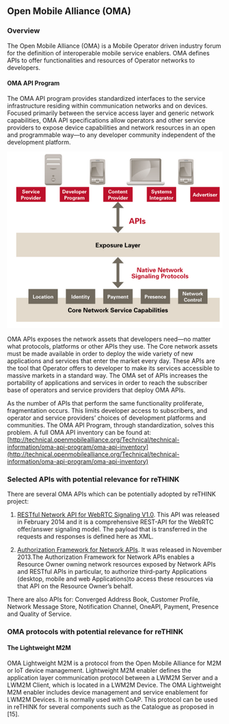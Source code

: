Open Mobile Alliance (OMA)
--------------------------

### Overview

The Open Mobile Alliance (OMA) is a Mobile Operator driven industry forum for the definition of interoperable mobile service enablers. OMA defines APIs to offer functionalities and resources of Operator networks to developers.

#### OMA API Program

The OMA API program provides standardized interfaces to the service infrastructure residing within communication networks and on devices. Focused primarily between the service access layer and generic network capabilities, OMA API specifications allow operators and other service providers to expose device capabilities and network resources in an open and programmable way—to any developer community independent of the development platform.

![Figure @sota-standards-omna: OMNA Network](OMNA-network.png)

OMA APIs exposes the network assets that developers need—no matter what protocols, platforms or other APIs they use. The Core network assets must be made available in order to deploy the wide variety of new applications and services that enter the market every day. These APIs are the tool that Operator offers to developer to make its services accessible to massive markets in a standard way. The OMA set of APIs increases the portability of applications and services in order to reach the subscriber base of operators and service providers that deploy OMA APIs.

As the number of APIs that perform the same functionality proliferate, fragmentation occurs. This limits developer access to subscribers, and operator and service providers’ choices of development platforms and communities. The OMA API Program, through standardization, solves this problem. A full OMA API inventory can be found at:[http://technical.openmobilealliance.org/Technical/technical-information/oma-api-program/oma-api-inventory](http://technical.openmobilealliance.org/Technical/technical-information/oma-api-program/oma-api-inventory)

### Selected APIs with potential relevance for reTHINK

There are several OMA APIs which can be potentially adopted by reTHINK project:

1.	[RESTful Network API for WebRTC Signaling V1.0](http://technical.openmobilealliance.org/Technical/technical-information/oma-api-program/oma-api-inventory/api-details?API_ID=141). This API was released in February 2014 and it is a comprehensive REST-API for the WebRTC offer/answer signaling model. The payload that is transferred in the requests and responses is defined here as XML.

2.	[Authorization Framework for Network APIs](http://technical.openmobilealliance.org//Technical/Release_Program/docs/Autho4API/V1_0-20131120-C/OMA-ER-Autho4API-V1_0-20131120-C.pdf). It was released in November 2013.The Authorization Framework for Network APIs enables a Resource Owner owning network resources exposed by Network APIs and RESTful APIs in particular, to authorize third-party Applications (desktop, mobile and web Applications)to access these resources via that API on the Resource Owner’s behalf.

There are also APIs for: Converged Address Book, Customer Profile, Network Message Store, Notification Channel, OneAPI, Payment, Presence and Quality of Service.

### OMA protocols with potential relevance for reTHINK

#### The Lightweight M2M

OMA Lightweight M2M is a protocol from the Open Mobile Alliance for M2M or IoT device management. Lightweight M2M enabler defines the application layer communication protocol between a LWM2M Server and a LWM2M Client, which is located in a LWM2M Device. The OMA Lightweight M2M enabler includes device management and service enablement for LWM2M Devices. It is normally used with CoAP. This protocol can be used in reTHINK for several components such as the Catalogue as proposed in [15].
